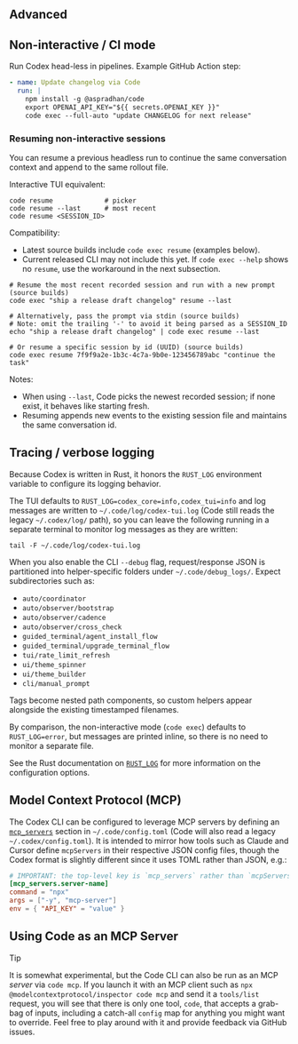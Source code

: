 ## Advanced

## Non-interactive / CI mode

Run Codex head-less in pipelines. Example GitHub Action step:

```yaml
- name: Update changelog via Code
  run: |
    npm install -g @aspradhan/code
    export OPENAI_API_KEY="${{ secrets.OPENAI_KEY }}"
    code exec --full-auto "update CHANGELOG for next release"
```

### Resuming non-interactive sessions

You can resume a previous headless run to continue the same conversation context and append to the same rollout file.

Interactive TUI equivalent:

```shell
code resume             # picker
code resume --last      # most recent
code resume <SESSION_ID>
```

Compatibility:

- Latest source builds include `code exec resume` (examples below).
- Current released CLI may not include this yet. If `code exec --help` shows no `resume`, use the workaround in the next subsection.

```shell
# Resume the most recent recorded session and run with a new prompt (source builds)
code exec "ship a release draft changelog" resume --last

# Alternatively, pass the prompt via stdin (source builds)
# Note: omit the trailing '-' to avoid it being parsed as a SESSION_ID
echo "ship a release draft changelog" | code exec resume --last

# Or resume a specific session by id (UUID) (source builds)
code exec resume 7f9f9a2e-1b3c-4c7a-9b0e-123456789abc "continue the task"
```

Notes:

- When using `--last`, Code picks the newest recorded session; if none exist, it behaves like starting fresh.
- Resuming appends new events to the existing session file and maintains the same conversation id.

## Tracing / verbose logging

Because Codex is written in Rust, it honors the `RUST_LOG` environment variable to configure its logging behavior.

The TUI defaults to `RUST_LOG=codex_core=info,codex_tui=info` and log messages are written to `~/.code/log/codex-tui.log` (Code still reads the legacy `~/.codex/log/` path), so you can leave the following running in a separate terminal to monitor log messages as they are written:

```
tail -F ~/.code/log/codex-tui.log
```

When you also enable the CLI `--debug` flag, request/response JSON is
partitioned into helper-specific folders under `~/.code/debug_logs/`. Expect
subdirectories such as:

- `auto/coordinator`
- `auto/observer/bootstrap`
- `auto/observer/cadence`
- `auto/observer/cross_check`
- `guided_terminal/agent_install_flow`
- `guided_terminal/upgrade_terminal_flow`
- `tui/rate_limit_refresh`
- `ui/theme_spinner`
- `ui/theme_builder`
- `cli/manual_prompt`

Tags become nested path components, so custom helpers appear alongside the
existing timestamped filenames.

By comparison, the non-interactive mode (`code exec`) defaults to `RUST_LOG=error`, but messages are printed inline, so there is no need to monitor a separate file.

See the Rust documentation on [`RUST_LOG`](https://docs.rs/env_logger/latest/env_logger/#enabling-logging) for more information on the configuration options.

## Model Context Protocol (MCP)

The Codex CLI can be configured to leverage MCP servers by defining an [`mcp_servers`](./config.md#mcp_servers) section in `~/.code/config.toml` (Code will also read a legacy `~/.codex/config.toml`). It is intended to mirror how tools such as Claude and Cursor define `mcpServers` in their respective JSON config files, though the Codex format is slightly different since it uses TOML rather than JSON, e.g.:

```toml
# IMPORTANT: the top-level key is `mcp_servers` rather than `mcpServers`.
[mcp_servers.server-name]
command = "npx"
args = ["-y", "mcp-server"]
env = { "API_KEY" = "value" }
```

## Using Code as an MCP Server
> [!TIP]
> It is somewhat experimental, but the Code CLI can also be run as an MCP _server_ via `code mcp`. If you launch it with an MCP client such as `npx @modelcontextprotocol/inspector code mcp` and send it a `tools/list` request, you will see that there is only one tool, `code`, that accepts a grab-bag of inputs, including a catch-all `config` map for anything you might want to override. Feel free to play around with it and provide feedback via GitHub issues. 

